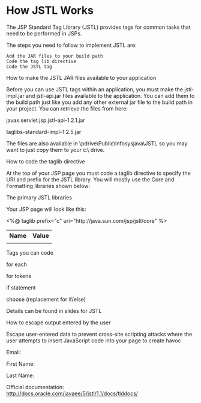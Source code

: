# How JSTL Works

The JSP Standard Tag Library (JSTL) provides tags for common tasks that need to be performed in JSPs.

The steps you need to follow to implement JSTL are:

    Add the JAR files to your build path
    Code the tag lib directive
    Code the JSTL tag

 
How to make the JSTL JAR files available to your application

Before you can use JSTL tags within an application, you must make the jstl-impl.jar and jstl-api.jar files available to the application. You can add them to the build path just like you add any other external jar file to the build path in your project. You can retrieve the files from here:

javax.servlet.jsp.jstl-api-1.2.1.jar

taglibs-standard-impl-1.2.5.jar

The files are also available in \\pdrive\Public\Infosysjava\JSTL so you may want to just copy them to your c:\ drive.

 
How to code the taglib directive

At the top of your JSP page you must code a taglib directive to specify the URI and prefix for the JSTL library. You will mostly use the Core and Formatting libraries shown below:

The primary JSTL libraries

Your JSP page will look like this:

 

<!DOCTYPE html>
<html>
<head>
 <meta charset="utf-8">
 <title>Tag Library Example</title>
 <link rel="stylesheet" href="styles/main.css" type="text/css"/>
</head>
<body>
<%@ taglib prefix="c" uri="http://java.sun.com/jsp/jstl/core" %>
<table>
 <tr>
 <th>Name</th>
 <th>Value</th>
 </tr>
 <c:forEach var="c" items="${cookie}"> 
 <tr>
 <td><c:out value='${c.value.name}'/></td>
 <td><c:out value='${c.value.value}'/></td>
 </tr>
 </c:forEach> 
</table>

 

Tags you can code

for each

for tokens

if statement

choose (replacement for if/else)

 

Details can be found in slides for JSTL

 
How to escape output entered by the user

Escape user-entered data to prevent cross-site scripting attacks where the user attempts to insert JavaScript code into your page to create havoc

Email:


First Name:


Last Name:


 

Official documentation: http://docs.oracle.com/javaee/5/jstl/1.1/docs/tlddocs/

 